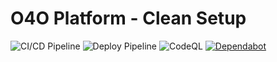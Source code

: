 # O4O Platform - Clean Setup

![CI/CD Pipeline](https://github.com/o4o-platform/o4o-platform/workflows/CI%2FCD%20Pipeline/badge.svg)
![Deploy Pipeline](https://github.com/o4o-platform/o4o-platform/workflows/Deploy%20Pipeline/badge.svg)
![CodeQL](https://github.com/o4o-platform/o4o-platform/workflows/CodeQL%20Security%20Analysis/badge.svg)
[![Dependabot](https://img.shields.io/badge/Dependabot-enabled-brightgreen.svg)](https://github.com/o4o-platform/o4o-platform/network/updates)
